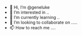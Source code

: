 - 👋 Hi, I’m @geneluke 
- 👀 I’m interested in ..
- 🌱 I’m currently learning ..
- 💞️ I’m looking to collaborate on .....
- 📫 How to reach me ....

<!---
geneluke/geneluke is a ✨ special ✨ repository because its `README.md` (this file) appears on your GitHub profile.
You can click the Preview link to take a look at your changes.
--->
